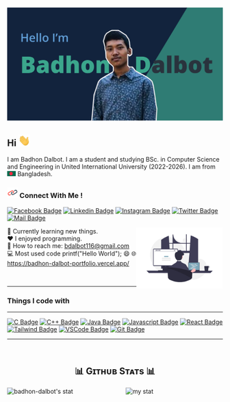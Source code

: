 
![Github Banner](assets/github-banner.jpg)
## Hi <img src="assets/hello.gif" width="28px" alt="hello">
I am Badhon Dalbot. I am a student and studying BSc. in Computer Science and Engineering in United International University (2022-2026). I am from <img src="assets/bangladesh.png" width="20px" alt="Bangladesh"> Bangladesh. 
### <img src="assets/connect.png" width="25px"  alt="connect"> Connect With  Me ! 
[![Facebook Badge](https://img.shields.io/badge/Facebook-1877F2?style=for-the-badge&logo=facebook&logoColor=white)](https://www.facebook.com/badhon.dalbot/)  [![Linkedin Badge](https://img.shields.io/badge/LinkedIn-0077B5?style=for-the-badge&logo=linkedin&logoColor=white)](https://www.linkedin.com/in/badhon-dalbot/)  [![Instagram Badge](https://img.shields.io/badge/Instagram-E4405F?style=for-the-badge&logo=instagram&logoColor=white)](https://www.instagram.com/badhondalbot/) [![Twitter Badge](https://img.shields.io/badge/Twitter-1DA1F2?style=for-the-badge&logo=twitter&logoColor=white)](https://x.com/DalbotBadhon) [![Mail Badge](https://img.shields.io/badge/Gmail-D14836?style=for-the-badge&logo=gmail&logoColor=white)](mailto:bdalbot116@gmail.com)

<div>
  <img align="right" width="40%" src="assets/coding.png" alt="coding">
</div>

 🌱 Currently learning new things. <br>
❤ I enjoyed programming. <br> 
📧 How to reach me: bdalbot116@gmail.com <br>
💻 Most used code printf("Hello World"); 😄
🌐 https://badhon-dalbot-portfolio.vercel.app/

<br>
<hr>

### Things I code with
<hr>

[![C Badge](https://img.shields.io/badge/C-Language?style=for-the-badge&logo=C&logoColor=%23A8B9CC&logoSize=18&color=%2300599C
)](#)  [![C++ Badge](https://img.shields.io/badge/C%2B%2B-Language?style=for-the-badge&logo=c%2B%2B&logoSize=18&color=%2300599C)](#)  [![Java Badge](https://img.shields.io/badge/-Java-F0D4F?style=for-the-badge&logo=java&logoColor=white&logoSize=18&labelColor=%23597a8c&color=%23597a8c
)](#) [![Javascript Badge](https://img.shields.io/badge/-Javascript-F0DB4F?style=for-the-badge&labelColor=black&logo=javascript&logoColor=F0DB4F)](#)  [![React Badge](https://img.shields.io/badge/-React-61DBFB?style=for-the-badge&labelColor=black&logo=react&logoColor=61DBFB)](#) [![Tailwind Badge](https://img.shields.io/badge/Tailwind%20CSS-092749?style=for-the-badge&logo=tailwindcss&logoColor=06B6D4&labelColor=000000)](#) [![VSCode Badge](https://img.shields.io/badge/Visual_Studio-5C2D91?style=for-the-badge&logo=visual%20studio&logoColor=white)](#) [![Git Badge](https://img.shields.io/badge/Git-F05032?style=for-the-badge&logo=git&logoColor=white)](#)
<br>
<hr>
<br>
<h2 align="center">📊 Gɪᴛʜᴜʙ Sᴛᴀᴛs 📊</h2>

<img src="https://awesome-github-stats.azurewebsites.net/user-stats/badhon-dalbot?cardType=github&theme=tokyonight&preferLogin=false" align="left" width="50%" alt="badhon-dalbot's stat">
<img src="https://github-readme-stats.vercel.app/api/top-langs/?username=badhon-dalbot&layout=donut" align="right" width="45%" alt="my stat">
